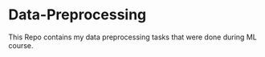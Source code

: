 # Data-Preprocessing
This Repo contains my data preprocessing tasks that were done during ML course.
